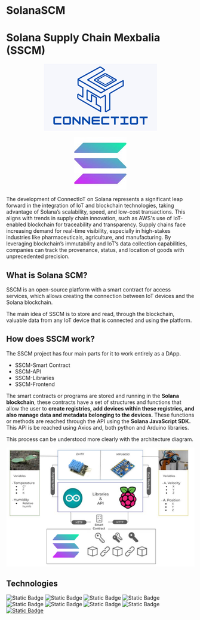 # SolanaSCM
# Solana Supply Chain Mexbalia (SSCM)

<p align="center">
  <img src="Resources/Images/ConnectIoTLogo.png" alt="SSCM">
</p>

<p align="center">
  <img src="Resources/Images/SolanaLogo.jpg" alt="Solana">
</p>


The development of ConnectIoT on Solana represents a significant leap forward in the integration of IoT and blockchain technologies, taking advantage of Solana’s scalability, speed, and low-cost transactions. This aligns with trends in supply chain innovation, such as AWS's use of IoT-enabled blockchain for traceability and transparency. Supply chains face increasing demand for real-time visibility, especially in high-stakes industries like pharmaceuticals, agriculture, and manufacturing. By leveraging blockchain’s immutability and IoT’s data collection capabilities, companies can track the provenance, status, and location of goods with unprecedented precision.

## What is Solana SCM?

SSCM is an open-source platform with a smart contract for access services, which allows creating the connection between IoT devices and the Solana blockchain.

The main idea of SSCM is to store and read, through the blockchain, valuable data from any IoT device that is connected and using the platform.

## How does SSCM work?
The SSCM project has four main parts for it to work entirely as a DApp.

- SSCM-Smart Contract
- SSCM-API
- SSCM-Libraries
- SSCM-Frontend

The smart contracts or programs are stored and running in the **Solana blockchain**, these contracts have a set of structures and functions that allow the user to **create registries, add devices within these registries, and also manage data and metadata belonging to the devices.** These functions or methods are reached through the API using the **Solana JavaScript SDK.** This API is be reached using Axios and, both python and Arduino libraries. 

This process can be understood more clearly with the architecture diagram.

<p align="center">
  <img src="Resources/Images/ArquitecturaSSCM.png" alt="Arquitectura">
</p>

## Technologies
![Static Badge](https://img.shields.io/badge/Solana-%239945FF?style=flat-square&logo=Solana&logoColor=%239945FF&labelColor=%23000000&link=https%3A%2F%2Fsolana.com%2F)
![Static Badge](https://img.shields.io/badge/Rust-%2300B67A?style=flat-square&logo=Rust&logoColor=%2300B67A&labelColor=%23000000&link=https%3A%2F%2Fwww.rust-lang.org%2Fes)
![Static Badge](https://img.shields.io/badge/Arduino-%2300878F?style=flat-square&logo=Arduino&logoColor=%2300878F&labelColor=%23333333&link=https%3A%2F%2Fwww.arduino.cc%2F)
![Static Badge](https://img.shields.io/badge/Raspberry%20Pi-%23A22846?style=flat-square&logo=Raspberry%20Pi&logoColor=%23A22846&labelColor=%23FFFFFF&link=https%3A%2F%2Fwww.raspberrypi.com%2F)
![Static Badge](https://img.shields.io/badge/React-%2361DAFB?style=flat-square&logo=React&logoColor=%2361DAFB&labelColor=%23000000&link=https%3A%2F%2Fhttps://es.react.dev/%2F)
![Static Badge](https://img.shields.io/badge/Axios-%235A29E4?style=flat-square&logo=Axios&logoColor=%235A29E4&labelColor=%23FFFFFF&link=https%3A%2F%2Faxios-http.com%2Fes%2Fdocs%2Fintro)
![Static Badge](https://img.shields.io/badge/Copa_America_Solana-%239945FF?style=flat-square&logo=Solana&logoColor=%239945FF&labelColor=%23000000&link=https%3A%2F%2Fwww.copasolana.com%2Fes)
![Static Badge](https://img.shields.io/badge/Node.js-%235FA04E?style=flat-square&logo=nodedotjs&logoColor=%235FA04E&labelColor=%23000000&link=https%3A%2F%2Fnodejs.org%2Fen)
[![Static Badge](https://img.shields.io/badge/TypeScript-3178C6?style=for-the-badge&logo=typescript&labelColor=black)](https://www.typescriptlang.org/)







